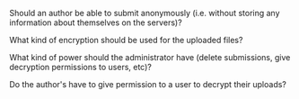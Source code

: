Should an author be able to submit anonymously (i.e. without storing any information about themselves on the servers)?  

What kind of encryption should be used for the uploaded files?  

What kind of power should the administrator have (delete submissions, give decryption permissions to users, etc)?  

Do the author's have to give permission to a user to decrypt their uploads?  
